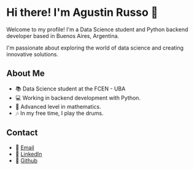 # Hi there! I'm Agustin Russo 🌟

Welcome to my profile! I'm a Data Science student and Python backend developer based in Buenos Aires, Argentina.

I'm passionate about exploring the world of data science and creating innovative solutions.

## About Me

- 📚 Data Science student at the FCEN - UBA 
- 💻 Working in backend development with Python.
- 🧮 Advanced level in mathematics.
- 🎶 In my free time, I play the drums.

## Contact

- 📧 [Email](https://mail.google.com/mail/u/1/#inbox)
- 🔗 [LinkedIn](https://www.linkedin.com/in/agus-russo/)
- 🔗 [Github](https://github.com/agusruss0)
